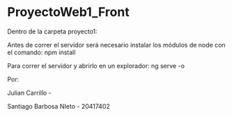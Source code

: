 # ProyectoWeb1_Front

Dentro de la carpeta proyecto1: 

Antes de correr el servidor será necesario instalar los módulos de node con el comando:
    npm install

Para correr el servidor y abrirlo en un explorador:
    ng serve -o

Por:

Julian Carrillo - 

Santiago Barbosa NIeto - 20417402
